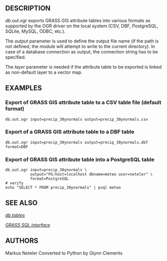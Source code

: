 ## DESCRIPTION

*db.out.ogr* exports GRASS GIS attribute tables into various formats as
supported by the OGR driver on the local system (CSV, DBF, PostgreSQL,
SQLite, MySQL, ODBC, etc.).

The *output* parameter is used to define the output file name (if the
path is not defined, the module will attempt to write to the current
directory). In case of a database connection as output, the connection
string has to be specified.

The *layer* parameter is needed if the attribute table to be exported is
linked as non-default layer to a vector map.

## EXAMPLES

### Export of GRASS GIS attribute table to a CSV table file (default format)

```shell
db.out.ogr input=precip_30ynormals output=precip_30ynormals.csv
```

### Export of a GRASS GIS attribute table to a DBF table

```shell
db.out.ogr input=precip_30ynormals output=precip_30ynormals.dbf format=DBF
```

### Export of GRASS GIS attribute table into a PostgreSQL table

```shell
db.out.ogr input=precip_30ynormals \
           output="PG:host=localhost dbname=meteo user=neteler" \
           format=PostgreSQL
# verify
echo "SELECT * FROM precip_30ynormals" | psql meteo
```

## SEE ALSO

*[db.tables](db.tables.md)*

*[GRASS SQL interface](sql.md)*

## AUTHORS

Markus Neteler
Converted to Python by Glynn Clements
